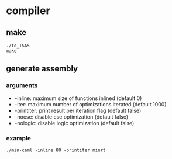 # compiler
## make
```
./to_ISA5
make
```
## generate assembly
### arguments
 - -inline: maximum size of functions inlined (default 0)
 - -iter: maximum number of optimizations iterated (default 1000)
 - -printiter: print result per iteration flag (default false)
 - -nocse: disable cse optimization (default false)
 - -nologic: disable logic optimization (default false)
### example
```
./min-caml -inline 80 -printiter minrt
```
